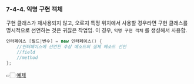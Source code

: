 ### 7-4-4. 익명 구현 객체

구현 클래스가 재사용되지 않고, 오로지 특정 위치에서 사용할 경우라면 구현 클래스를 명시적으로 선언하는 것은 귀찮은 작업임. 이 경우, `익명 구현 객체` 를 생성해서 사용함.

```java
인터페이스 [필드|변수] = new 인터페이스() {
	//인터페이스에 선언된 추상 메소드의 실체 메소드 선언
	//field
	//method
};
```

👉🏻 [예제](https://github.com/gimhanul/Java/tree/master/src/anonymous/interfacee)